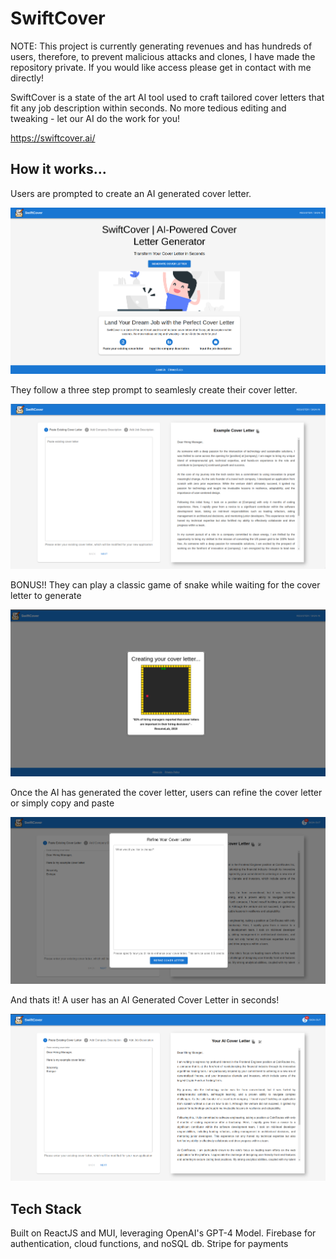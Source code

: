 # SwiftCover

NOTE: This project is currently generating revenues and has hundreds of users, therefore, to prevent malicious attacks and clones, I have made the repository private. If you would like access please get in contact with me directly!

SwiftCover is a state of the art AI tool used to craft tailored cover letters that fit any job description within seconds. No more tedious editing and tweaking - let our AI do the work for you!


https://swiftcover.ai/

## How  it works...

Users are prompted to create an AI generated cover letter.

![screenshot #1](./screenshot-1.png)

They follow a three step prompt to seamlesly create their cover letter.

![screenshot #2](./screenshot-2.png)

BONUS!! They can play a classic game of snake while waiting for the cover letter to generate

![screenshot #3](./screenshot-3.png)

Once the AI has generated the cover letter, users can refine the cover letter or simply copy and paste

![screenshot #4](./screenshot-4.png)

And thats it! A user has an AI Generated Cover Letter in seconds!

![screenshot #4](./screenshot-5.png)


## Tech Stack
Built on ReactJS and MUI, leveraging OpenAI's GPT-4 Model. Firebase for authentication, cloud functions, and noSQL db. Stripe for payments
